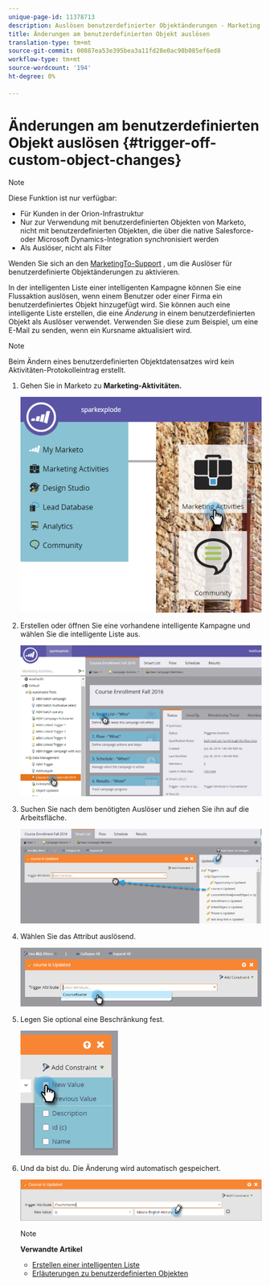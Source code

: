 ```yaml
---
unique-page-id: 11378713
description: Auslösen benutzerdefinierter Objektänderungen - Marketing to Docs - Produktdokumentation
title: Änderungen am benutzerdefinierten Objekt auslösen
translation-type: tm+mt
source-git-commit: 00887ea53e395bea3a11fd28e0ac98b085ef6ed8
workflow-type: tm+mt
source-wordcount: '194'
ht-degree: 0%

---
```



# Änderungen am benutzerdefinierten Objekt auslösen {#trigger-off-custom-object-changes}

>[!NOTE]
>
>Diese Funktion ist nur verfügbar:
>
>* Für Kunden in der Orion-Infrastruktur
>* Nur zur Verwendung mit benutzerdefinierten Objekten von Marketo, nicht mit benutzerdefinierten Objekten, die über die native Salesforce- oder Microsoft Dynamics-Integration synchronisiert werden
>* Als Auslöser, nicht als Filter

>
>
Wenden Sie sich an den [MarketingTo-Support](http://support.marketo.com) , um die Auslöser für benutzerdefinierte Objektänderungen zu aktivieren.

In der intelligenten Liste einer intelligenten Kampagne können Sie eine Flussaktion auslösen, wenn einem Benutzer oder einer Firma ein benutzerdefiniertes Objekt hinzugefügt wird. Sie können auch eine intelligente Liste erstellen, die eine *Änderung* in einem benutzerdefinierten Objekt als Auslöser verwendet. Verwenden Sie diese zum Beispiel, um eine E-Mail zu senden, wenn ein Kursname aktualisiert wird.

>[!NOTE]
>
>Beim Ändern eines benutzerdefinierten Objektdatensatzes wird kein Aktivitäten-Protokolleintrag erstellt.

1. Gehen Sie in Marketo zu **Marketing-Aktivitäten.**

   ![](assets/image2016-7-25-15-3a49-3a52.png)

1. Erstellen oder öffnen Sie eine vorhandene intelligente Kampagne und wählen Sie die intelligente Liste aus.

   ![](assets/image2016-7-25-16-3a9-3a19.png)

1. Suchen Sie nach dem benötigten Auslöser und ziehen Sie ihn auf die Arbeitsfläche.

   ![](assets/image2016-7-25-16-3a16-3a43.png)

1. Wählen Sie das Attribut auslösend.

   ![](assets/image2016-7-25-16-3a21-3a42.png)

1. Legen Sie optional eine Beschränkung fest.

   ![](assets/image2016-9-6-14-3a25-3a22.png)

1. Und da bist du. Die Änderung wird automatisch gespeichert.

   ![](assets/image2016-9-6-14-3a25-3a54.png)

   >[!NOTE]
   >
   >**Verwandte Artikel**
   >
   >    
   >    
   >    * [Erstellen einer intelligenten Liste](../../../product-docs/core-marketo-concepts/smart-lists-and-static-lists/creating-a-smart-list/create-a-smart-list.md)
   >    * [Erläuterungen zu benutzerdefinierten Objekten](understanding-marketo-custom-objects.md)


